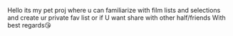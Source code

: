 Hello its my pet proj where u can familiarize with film lists and selections and create ur private fav list or if U want share with other half/friends
With best regards😘
